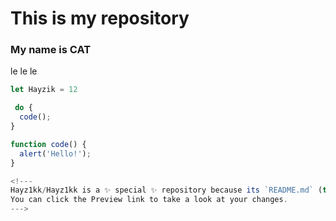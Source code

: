 # This is my repository
### My name is CAT

le le le

```javascript
let Hayzik = 12

 do {
  code();
}

function code() {
  alert('Hello!');
}

<!---
Hayz1kk/Hayz1kk is a ✨ special ✨ repository because its `README.md` (this file) appears on your GitHub profile.
You can click the Preview link to take a look at your changes.
--->
